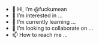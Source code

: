 - 👋 Hi, I’m @fuckumean
- 👀 I’m interested in ...
- 🌱 I’m currently learning ...
- 💞️ I’m looking to collaborate on ...
- 📫 How to reach me ...

<!---
fuckumean/fuckumean is a ✨ special ✨ repository because its `README.md` (this file) appears on your GitHub profile.
You can click the Preview link to take a look at your changes.
--->
